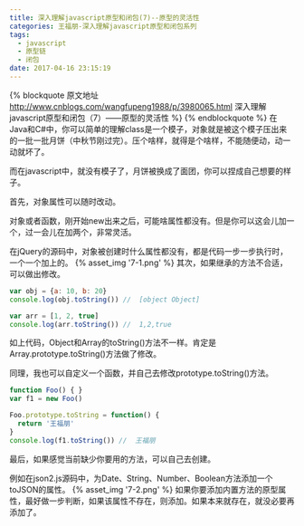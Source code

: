 ```yaml
---
title: 深入理解javascript原型和闭包(7)--原型的灵活性
categories: 王福朋-深入理解javascript原型和闭包系列
tags:
  - javascript
  - 原型链
  - 闭包
date: 2017-04-16 23:15:19
---
```

{% blockquote 原文地址 http://www.cnblogs.com/wangfupeng1988/p/3980065.html 深入理解javascript原型和闭包（7）——原型的灵活性 %}
{% endblockquote %}
在Java和C#中，你可以简单的理解class是一个模子，对象就是被这个模子压出来的一批一批月饼（中秋节刚过完）。压个啥样，就得是个啥样，不能随便动，动一动就坏了。

而在javascript中，就没有模子了，月饼被换成了面团，你可以捏成自己想要的样子。



首先，对象属性可以随时改动。

对象或者函数，刚开始new出来之后，可能啥属性都没有。但是你可以这会儿加一个，过一会儿在加两个，非常灵活。

在jQuery的源码中，对象被创建时什么属性都没有，都是代码一步一步执行时，一个一个加上的。
{% asset_img '7-1.png' %}
其次，如果继承的方法不合适，可以做出修改。
```javascript
var obj = {a: 10, b: 20}
console.log(obj.toString()) //  [object Object]

var arr = [1, 2, true]
console.log(arr.toString()) //  1,2,true
```
如上代码，Object和Array的toString()方法不一样。肯定是Array.prototype.toString()方法做了修改。
<!-- more -->

同理，我也可以自定义一个函数，并自己去修改prototype.toString()方法。
```javascript
function Foo() { }
var f1 = new Foo()

Foo.prototype.toString = function() {
  return '王福朋'
}
console.log(f1.toString()) //  王福朋
```
最后，如果感觉当前缺少你要用的方法，可以自己去创建。

例如在json2.js源码中，为Date、String、Number、Boolean方法添加一个toJSON的属性。
{% asset_img '7-2.png' %}
如果你要添加内置方法的原型属性，最好做一步判断，如果该属性不存在，则添加。如果本来就存在，就没必要再添加了。